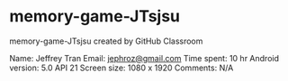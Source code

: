# memory-game-JTsjsu
memory-game-JTsjsu created by GitHub Classroom

Name: Jeffrey Tran
Email: jephroz@gmail.com
Time spent:	10 hr
Android version: 5.0 API 21
Screen size: 1080 x 1920
Comments: N/A
